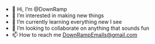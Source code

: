- 👋 Hi, I’m @DownRamp
- 👀 I’m interested in making new things
- 🌱 I’m currently learning everything new I see
- 💞️ I’m looking to collaborate on anything that sounds fun
- 📫 How to reach me DownRampEmails@gmail.com

<!---
DownRamp/DownRamp is a ✨ special ✨ repository because its `README.md` (this file) appears on your GitHub profile.
You can click the Preview link to take a look at your changes.
--->
